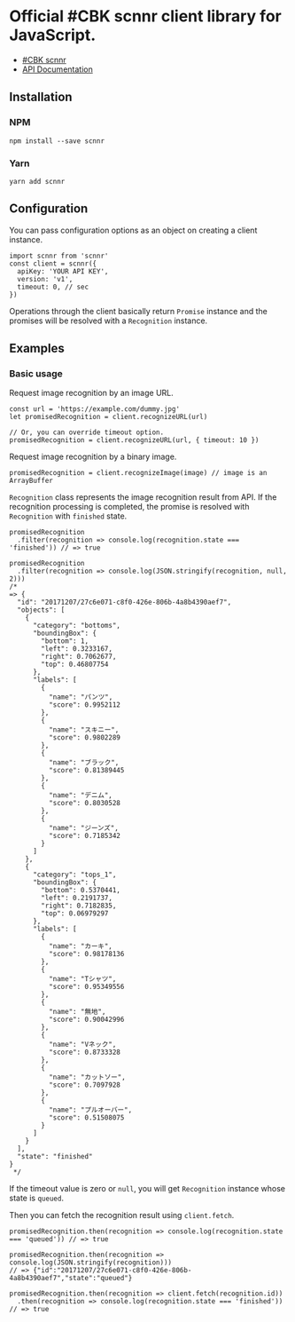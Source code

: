 # Official #CBK scnnr client library for JavaScript.

- [#CBK scnnr](https://scnnr.cubki.jp/)
- [API Documentation](https://api.scnnr.cubki.jp/v1/docs)

## Installation
### NPM
```
npm install --save scnnr
```

### Yarn
```
yarn add scnnr
```

## Configuration
You can pass configuration options as an object on creating a client instance.

```
import scnnr from 'scnnr'
const client = scnnr({
  apiKey: 'YOUR API KEY',
  version: 'v1',
  timeout: 0, // sec
})
```

Operations through the client basically return `Promise` instance and the promises will be resolved with a `Recognition` instance.

## Examples
### Basic usage
Request image recognition by an image URL.

```
const url = 'https://example.com/dummy.jpg'
let promisedRecognition = client.recognizeURL(url)

// Or, you can override timeout option.
promisedRecognition = client.recognizeURL(url, { timeout: 10 })
```

Request image recognition by a binary image.

```
promisedRecognition = client.recognizeImage(image) // image is an ArrayBuffer
```

`Recognition` class represents the image recognition result from API.
If the recognition processing is completed, the promise is resolved with `Recognition` with `finished` state.

```
promisedRecognition
  .filter(recognition => console.log(recognition.state === 'finished')) // => true

promisedRecognition
  .filter(recognition => console.log(JSON.stringify(recognition, null, 2)))
/*
=> {
  "id": "20171207/27c6e071-c8f0-426e-806b-4a8b4390aef7",
  "objects": [
    {
      "category": "bottoms",
      "boundingBox": {
        "bottom": 1,
        "left": 0.3233167,
        "right": 0.7062677,
        "top": 0.46807754
      },
      "labels": [
        {
          "name": "パンツ",
          "score": 0.9952112
        },
        {
          "name": "スキニー",
          "score": 0.9802289
        },
        {
          "name": "ブラック",
          "score": 0.81389445
        },
        {
          "name": "デニム",
          "score": 0.8030528
        },
        {
          "name": "ジーンズ",
          "score": 0.7185342
        }
      ]
    },
    {
      "category": "tops_1",
      "boundingBox": {
        "bottom": 0.5370441,
        "left": 0.2191737,
        "right": 0.7182835,
        "top": 0.06979297
      },
      "labels": [
        {
          "name": "カーキ",
          "score": 0.98178136
        },
        {
          "name": "Tシャツ",
          "score": 0.95349556
        },
        {
          "name": "無地",
          "score": 0.90042996
        },
        {
          "name": "Vネック",
          "score": 0.8733328
        },
        {
          "name": "カットソー",
          "score": 0.7097928
        },
        {
          "name": "プルオーバー",
          "score": 0.51508075
        }
      ]
    }
  ],
  "state": "finished"
}
 */
```

If the timeout value is zero or `null`, you will get `Recognition` instance whose state is `queued`.

Then you can fetch the recognition result using `client.fetch`.

```
promisedRecognition.then(recognition => console.log(recognition.state === 'queued')) // => true

promisedRecognition.then(recognition => console.log(JSON.stringify(recognition)))
// => {"id":"20171207/27c6e071-c8f0-426e-806b-4a8b4390aef7","state":"queued"}

promisedRecognition.then(recognition => client.fetch(recognition.id))
  .then(recognition => console.log(recognition.state === 'finished')) // => true
```
